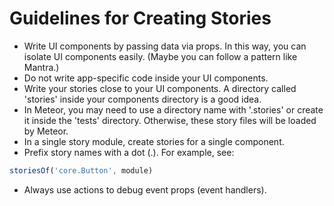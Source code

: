 # Guidelines for Creating Stories

* Write UI components by passing data via props. In this way, you can isolate UI components easily. (Maybe you can follow a pattern like Mantra.)
* Do not write app-specific code inside your UI components.
* Write your stories close to your UI components. A directory called 'stories' inside your components directory is a good idea.
* In Meteor, you may need to use a directory name with '.stories' or create it inside the 'tests' directory. Otherwise, these story files will be loaded by Meteor.
* In a single story module, create stories for a single component.
* Prefix story names with a dot (.). For example, see:

```js
storiesOf('core.Button', module)
```

* Always use actions to debug event props (event handlers).

